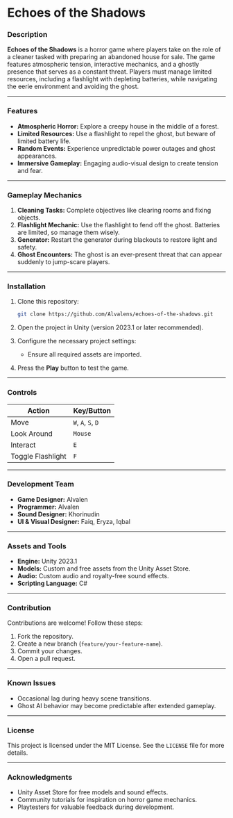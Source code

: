 # Echoes of the Shadows

### Description

**Echoes of the Shadows** is a horror game where players take on the role of a cleaner tasked with preparing an abandoned house for sale. The game features atmospheric tension, interactive mechanics, and a ghostly presence that serves as a constant threat. Players must manage limited resources, including a flashlight with depleting batteries, while navigating the eerie environment and avoiding the ghost.

---

### Features

- **Atmospheric Horror:** Explore a creepy house in the middle of a forest.
- **Limited Resources:** Use a flashlight to repel the ghost, but beware of limited battery life.
- **Random Events:** Experience unpredictable power outages and ghost appearances.
- **Immersive Gameplay:** Engaging audio-visual design to create tension and fear.

---

### Gameplay Mechanics

1. **Cleaning Tasks:** Complete objectives like clearing rooms and fixing objects.
2. **Flashlight Mechanic:** Use the flashlight to fend off the ghost. Batteries are limited, so manage them wisely.
3. **Generator:** Restart the generator during blackouts to restore light and safety.
4. **Ghost Encounters:** The ghost is an ever-present threat that can appear suddenly to jump-scare players.

---

### Installation

1. Clone this repository:

   ```bash
   git clone https://github.com/Alvalens/echoes-of-the-shadows.git
   ```
2. Open the project in Unity (version 2023.1 or later recommended).
3. Configure the necessary project settings:

   - Ensure all required assets are imported.
4. Press the **Play** button to test the game.

---

### Controls

| Action            | Key/Button                 |
| ----------------- | -------------------------- |
| Move              | `W`, `A`, `S`, `D` |
| Look Around       | `Mouse`                  |
| Interact          | `E`                      |
| Toggle Flashlight | `F`                      |

---

### Development Team

- **Game Designer:** Alvalen
- **Programmer:** Alvalen
- **Sound Designer:** Khorinudin
- **UI & Visual Designer:** Faiq, Eryza, Iqbal

---

### Assets and Tools

- **Engine:** Unity 2023.1
- **Models:** Custom and free assets from the Unity Asset Store.
- **Audio:** Custom audio and royalty-free sound effects.
- **Scripting Language:** C#

---

### Contribution

Contributions are welcome! Follow these steps:

1. Fork the repository.
2. Create a new branch (`feature/your-feature-name`).
3. Commit your changes.
4. Open a pull request.

---

### Known Issues

- Occasional lag during heavy scene transitions.
- Ghost AI behavior may become predictable after extended gameplay.

---

### License

This project is licensed under the MIT License. See the `LICENSE` file for more details.

---

### Acknowledgments

- Unity Asset Store for free models and sound effects.
- Community tutorials for inspiration on horror game mechanics.
- Playtesters for valuable feedback during development.
